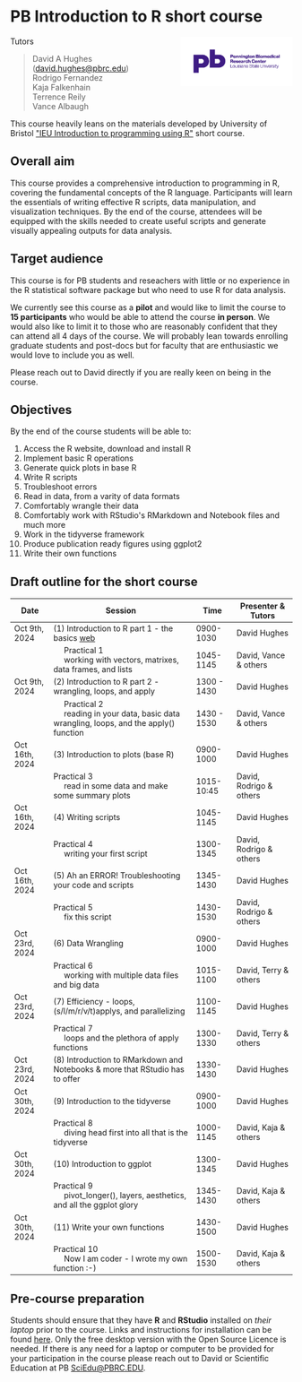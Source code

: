 # PB Introduction to R short course

<img src="images/PBRC_purple.png" alt="PB logo" width="200" style="float: right;"/>

Tutors

> David A Hughes (<david.hughes@pbrc.edu>)<br>
> Rodrigo Fernandez<br>
> Kaja Falkenhain<br>
> Terrence Reily<br>
> Vance Albaugh<br>

This course heavily leans on the materials developed by University of Bristol ["IEU Introduction to programming using R"](https://github.com/MRCIEU/introduction-to-r/tree/main) short course. 

## Overall aim

This course provides a comprehensive introduction to programming in R, covering the fundamental concepts of the R language. Participants will learn the essentials of writing effective R scripts, data manipulation, and visualization techniques. By the end of the course, attendees will be equipped with the skills needed to create useful scripts and generate visually appealing outputs for data analysis.

## Target audience
This course is for PB students and reseachers with little or no experience in the R statistical software package but who need to use R for data analysis. 

We currently see this course as a **pilot** and would like to limit the course to **15 participants** who would be able to attend the course **in person**. We would also like to limit it to those who are reasonably confident that they can attend all 4 days of the course. We will probably lean towards enrolling graduate students and post-docs but for faculty that are enthusiastic we would love to include you as well. 

Please reach out to David directly if you are really keen on being in the course. 

## Objectives
By the end of the course students will be able to:

1.	Access the R website, download and install R
2.	Implement basic R operations
3. Generate quick plots in base R
4. Write R scripts
5. Troubleshoot errors
6. Read in data, from a varity of data formats
7. Comfortably wrangle their data
8. Comfortably work with RStudio's RMarkdown and Notebook files and much more
9. Work in the tidyverse framework
10. Produce publication ready figures using ggplot2
11. Write their own functions


## Draft outline for the short course
	
|Date|Session |Time | Presenter & Tutors|
|--------|--------|-------|-------|
| Oct 9th, 2024 | (1) Introduction to R part 1 -  the basics [web](https://github.com/hughesevoanth/intro_to_r/blob/main/day1/intro_part1.html)| 0900-1030 | David Hughes |
| | &nbsp;&nbsp;&nbsp;&nbsp; Practical 1  <br> &nbsp;&nbsp;&nbsp;&nbsp; working with vectors, matrixes, data frames, and lists| 1045-1145 | David, Vance & others|
|Oct 9th, 2024| (2) Introduction to R part 2  - wrangling, loops, and apply | 1300 - 1430 | David Hughes|
||&nbsp;&nbsp;&nbsp;&nbsp; Practical 2  <br> &nbsp;&nbsp;&nbsp;&nbsp; reading in your data, basic data wrangling, loops, and the apply() function | 1430 - 1530 | David, Vance & others|
|Oct 16th, 2024| (3) Introduction to plots (base R)| 0900-1000|David Hughes|
||Practical 3 <br> &nbsp;&nbsp;&nbsp;&nbsp; read in some data and make some summary plots|1015-10:45|David, Rodrigo & others|
|Oct 16th, 2024| (4) Writing scripts |1045-1145| David Hughes|
||Practical 4 <br> &nbsp;&nbsp;&nbsp;&nbsp; writing your first script|1300-1345| David, Rodrigo & others|
|Oct 16th, 2024| (5) Ah an ERROR! Troubleshooting your code and scripts| 1345-1430 |David Hughes|
||Practical 5 <br> &nbsp;&nbsp;&nbsp;&nbsp; fix this script|1430-1530| David, Rodrigo & others|
|Oct 23rd, 2024| (6) Data Wrangling  |0900-1000| David Hughes|
||Practical 6 <br> &nbsp;&nbsp;&nbsp;&nbsp; working with multiple data files and big data|1015-1100| David, Terry & others|
|Oct 23rd, 2024| (7) Efficiency - loops, (s/l/m/r/v/t)applys, and parallelizing|1100-1145| David Hughes|
||Practical 7 <br> &nbsp;&nbsp;&nbsp;&nbsp; loops and the plethora of apply functions|1300-1330| David, Terry & others|
|Oct 23rd, 2024| (8) Introduction to RMarkdown and Notebooks & more that RStudio has to offer |1330-1430| David Hughes|
|Oct 30th, 2024| (9) Introduction to the tidyverse |0900-1000| David Hughes|
||Practical 8 <br> &nbsp;&nbsp;&nbsp;&nbsp; diving head first into all that is the tidyverse |1000-1145| David, Kaja & others|
|Oct 30th, 2024| (10) Introduction to ggplot |1300-1345| David Hughes|
||Practical 9 <br> &nbsp;&nbsp;&nbsp;&nbsp; pivot_longer(), layers, aesthetics, and all the ggplot glory |1345-1430| David, Kaja & others|
|Oct 30th, 2024| (11) Write your own functions |1430-1500| David Hughes|
||Practical 10 <br> &nbsp;&nbsp;&nbsp;&nbsp; Now I am coder - I wrote my own function :-) |1500-1530| David, Kaja & others|

## Pre-course preparation 

Students should ensure that they have **R** and **RStudio** installed on *their laptop* prior to the course.  Links and instructions for installation can be found [here](https://www.rstudio.com/products/rstudio/download/#download). Only the free desktop version with the Open Source Licence is needed. If there is any need for a laptop or computer to be provided for your participation in the course please reach out to David or Scientific Education at PB <SciEdu@PBRC.EDU>.


